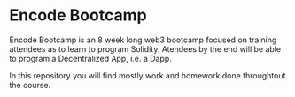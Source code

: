 # Encode Bootcamp

Encode Bootcamp is an 8 week long web3 bootcamp focused on training attendees as
to learn to program Solidity. Atendees by the end will be able to program a 
Decentralized App, i.e. a Dapp.

In this repository you will find mostly work and homework done throughtout 
the course.
